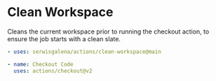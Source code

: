 # Clean Workspace

Cleans the current workspace prior to running the checkout action, to ensure the job starts with a clean slate.

```yaml
- uses: serwisgalena/actions/clean-workspace@main

- name: Checkout Code
  uses: actions/checkout@v2
```
